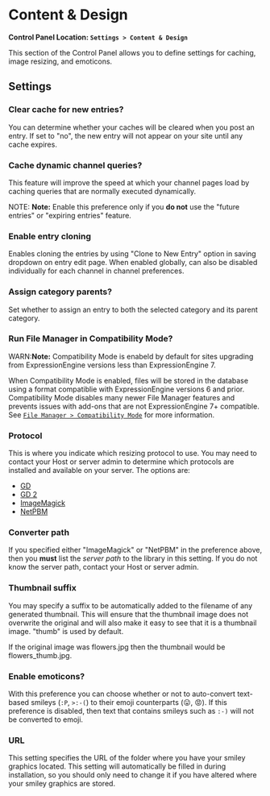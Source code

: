 <!--
    This source file is part of the open source project
    ExpressionEngine User Guide (https://github.com/ExpressionEngine/ExpressionEngine-User-Guide)

    @link      https://expressionengine.com/
    @copyright Copyright (c) 2003-2020, Packet Tide, LLC (https://packettide.com)
    @license   https://expressionengine.com/license Licensed under Apache License, Version 2.0
-->

# Content & Design

**Control Panel Location: `Settings > Content & Design`**

This section of the Control Panel allows you to define settings for caching, image resizing, and emoticons.

## Settings

### Clear cache for new entries?

You can determine whether your caches will be cleared when you post an entry. If set to "no", the new entry will not appear on your site until any cache expires.

### Cache dynamic channel queries?

This feature will improve the speed at which your channel pages load by caching queries that are normally executed dynamically.

NOTE: **Note:** Enable this preference only if you **do not** use the "future entries" or "expiring entries" feature.

### Enable entry cloning
Enables cloning the entries by using "Clone to New Entry" option in saving dropdown on entry edit page. When enabled globally, can also be disabled individually for each channel in channel preferences.

### Assign category parents?

Set whether to assign an entry to both the selected category and its parent category.

### Run File Manager in Compatibility Mode?

WARN:**Note:** Compatibility Mode is enabeld by default for sites upgrading from ExpressionEngine versions less than ExpressionEngine 7.

When Compatibility Mode is enabled, files will be stored in the database using a format compatiblie with ExpressionEngine versions 6 and prior. Compatibility Mode disables many newer File Manager features and prevents issues with add-ons that are not ExpressionEngine 7+ compatible. See [`File Manager > Compatibility Mode`](/control-panel/file-manager/file-manager.md#compatibility-mode) for more information.

### Protocol

This is where you indicate which resizing protocol to use. You may need to contact your Host or server admin to determine which protocols are installed and available on your server. The options are:

- [GD](https://www.php.net/manual/en/intro.image.php)
- [GD 2](https://www.php.net/manual/en/intro.image.php)
- [ImageMagick](https://www.imagemagick.org/script/index.php)
- [NetPBM](https://sourceforge.net/projects/netpbm/)

### Converter path

If you specified either "ImageMagick" or "NetPBM" in the preference above, then you **must** list the _server path_ to the library in this setting. If you do not know the server path, contact your Host or server admin.

### Thumbnail suffix

You may specify a suffix to be automatically added to the filename of any generated thumbnail. This will ensure that the thumbnail image does not overwrite the original and will also make it easy to see that it is a thumbnail image. "thumb" is used by default.

If the original image was flowers.jpg then the thumbnail would be flowers_thumb.jpg.

### Enable emoticons?

With this preference you can choose whether or not to auto-convert text-based smileys (`:P`, `>:-(`) to their emoji counterparts (😛, 😡). If this preference is disabled, then text that contains smileys such as `:-)` will not be converted to emoji.

### URL

This setting specifies the URL of the folder where you have your smiley graphics located. This setting will automatically be filled in during installation, so you should only need to change it if you have altered where your smiley graphics are stored.
